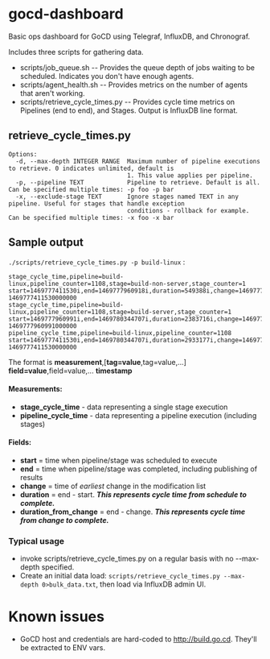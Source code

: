 # gocd-dashboard
Basic ops dashboard for GoCD using Telegraf, InfluxDB, and Chronograf.

Includes three scripts for gathering data.
- scripts/job_queue.sh -- Provides the queue depth of jobs waiting to be scheduled.  Indicates you don't have enough agents.
- scripts/agent_health.sh -- Provides metrics on the number of agents that aren't working.
- scripts/retrieve_cycle_times.py -- Provides cycle time metrics on Pipelines (end to end), and Stages. Output is InfluxDB line format.

## retrieve_cycle_times.py
```
Options:
  -d, --max-depth INTEGER RANGE  Maximum number of pipeline executions to retrieve. 0 indicates unlimited, default is
                                 1. This value applies per pipeline.
  -p, --pipeline TEXT            Pipeline to retrieve. Default is all. Can be specified multiple times: -p foo -p bar
  -x, --exclude-stage TEXT       Ignore stages named TEXT in any pipeline. Useful for stages that handle exception
                                 conditions - rollback for example. Can be specified multiple times: -x foo -x bar
  ```
## Sample output
```./scripts/retrieve_cycle_times.py -p build-linux``` :
```
stage_cycle_time,pipeline=build-linux,pipeline_counter=1108,stage=build-non-server,stage_counter=1 start=1469777411530i,end=1469777960918i,duration=549388i,change=1469777264000i,duration_from_change=696918i 1469777411530000000
stage_cycle_time,pipeline=build-linux,pipeline_counter=1108,stage=build-server,stage_counter=1 start=1469777960991i,end=1469780344707i,duration=2383716i,change=1469777264000i,duration_from_change=3080707i 1469777960991000000
pipeline_cycle_time,pipeline=build-linux,pipeline_counter=1108 start=1469777411530i,end=1469780344707i,duration=2933177i,change=1469777264000i,duration_from_change=3080707i 1469777411530000000  
```
The format is **measurement**,\[**tag=value**,tag=value,...\] **field=value**,field=value,... **timestamp**

#### Measurements:
 - **stage_cycle_time** - data representing a single stage execution
 - **pipeline_cycle_time** - data representing a pipeline execution (including stages)

#### Fields:
 - **start** = time when pipeline/stage was scheduled to execute
 - **end** = time when pipeline/stage was completed, including publishing of results
 - **change** = time of _earliest_ change in the modification list
 - **duration** = end - start.  **_This represents cycle time from schedule to complete._**
 - **duration_from_change** = end - change.  **_This represents cycle time from _change_ to complete._**

### Typical usage
- invoke scripts/retrieve_cycle_times.py on a regular basis with no --max-depth specified.
- Create an initial data load: ```scripts/retrieve_cycle_times.py --max-depth 0>bulk_data.txt```, then load via InfluxDB admin UI.

# Known issues
- GoCD host and credentials are hard-coded to http://build.go.cd.  They'll be extracted to ENV vars.
